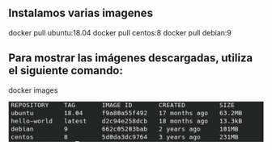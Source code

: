 ## Instalamos varias imagenes

docker pull ubuntu:18.04
docker pull centos:8
docker pull debian:9

## Para mostrar las imágenes descargadas, utiliza el siguiente comando:

docker images

![Descripción de la imagen Tarea 2](1.jpg)